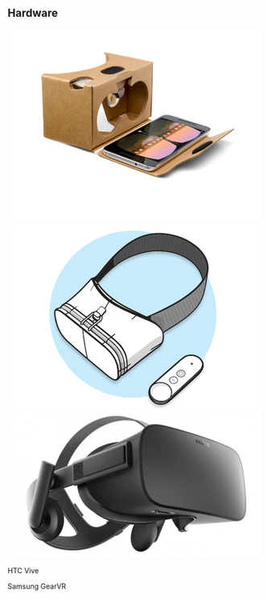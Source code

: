 ## Hardware

![](media/img/google-cardboard.png)
![](media/img/google-daydream.png)
![](media/img/oculus-rift.png)

HTC Vive

Samsung GearVR
